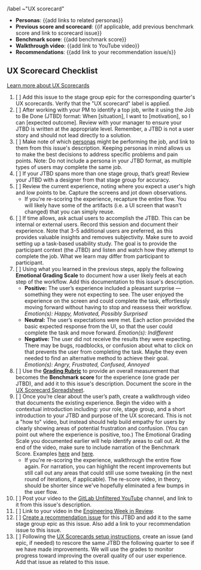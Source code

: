 <!--
 
Title should be: UX Scorecard - {{Stage Group}} FY{{YY}}-Q{{quarter number}} - {{Title or Description of the Evaluated Workflow / JTBD}}
(e.g. “UX Scorecard - Create:Source Code FY21-Q1 - Obtaining screenshots from testing artifacts)

If this UX Scorecard is related to an OKR, append ~OKR to the /label quick action below to automatically add the 'OKR' label.

-->

/label ~"UX scorecard" 

- **Personas**: {{add links to related personas}}
- **Previous score and scorecard**: {{if applicable, add previous benchmark score and link to scorecard issue}}
- **Benchmark score**: {{add benchmark score}}
- **Walkthrough video**: {{add link to YouTube video}}
- **Recommendations**: {{add link to your recommendation issue/s}}

## UX Scorecard Checklist

[Learn more about UX Scorecards](https://about.gitlab.com/handbook/engineering/ux/ux-scorecards/)

1. [ ] Add this issue to the stage group epic for the corresponding quarter's UX scorecards. Verify that the "UX scorecard" label is applied.
1. [ ] After working with your PM to identify a top job, write it using the Job to Be Done (JTBD) format: When [situation], I want to [motivation], so I can [expected outcome]. Review with your manager to ensure your JTBD is written at the appropriate level. Remember, a JTBD is not a user story and should not lead directly to a solution.
1. [ ] Make note of which [personas](https://about.gitlab.com/handbook/marketing/product-marketing/roles-personas/) might be performing the job, and link to them from this issue's description. Keeping personas in mind allows us to make the best decisions to address specific problems and pain points. Note: Do not include a persona in your JTBD format, as multiple types of users may complete the same job.
1. [ ] If your JTBD spans more than one stage group, that’s great! Review your JTBD with a designer from that stage group for accuracy.
1. [ ] Review the current experience, noting where you expect a user's high and low points to be. Capture the screens and jot down observations.
   - If you're re-scoring the experience, recapture the entire flow. You will likely have some of the artifacts (i.e. a UI screen that wasn't changed) that you can simply reuse.
1. [ ] If time allows, ask actual users to accomplish the JTBD. This can be internal or external users. Record this session and document their experience. Note that 3-5 additional users are preferred, as this provides valuable insights and removes subjectivity. Make sure to avoid setting up a task-based usability study. The goal is to provide the participant context (the JTBD) and listen and watch how they attempt to complete the job. What we learn may differ from participant to participant. 
1. [ ] Using what you learned in the previous steps, apply the following **Emotional Grading Scale** to document how a user likely feels at each step of the workflow. Add this documentation to this issue's description.
   - **Positive:** The user’s experience included a pleasant surprise — something they were not expecting to see. The user enjoyed the experience on the screen and could complete the task, effortlessly moving forward without having to stop and reassess their workflow. *Emotion(s): Happy, Motivated, Possibly Surprised*
   - **Neutral:** The user’s expectations were met. Each action provided the basic expected response from the UI, so that the user could complete the task and move forward. *Emotion(s): Indifferent*
   - **Negative:** The user did not receive the results they were expecting. There may be bugs, roadblocks, or confusion about what to click on that prevents the user from completing the task. Maybe they even needed to find an alternative method to achieve their goal. *Emotion(s): Angry, Frustrated, Confused, Annoyed*
1. [ ] Use the [**Grading Rubric**](https://about.gitlab.com/handbook/engineering/ux/ux-scorecards/#grading-rubric) to provide an overall measurement that becomes the **Benchmark score** for the experience (one grade per JTBD), and add it to this issue's description. Document the score in the [UX Scorecard Spreadsheet](https://docs.google.com/spreadsheets/d/1iw5oj12QdLHOADV8P6ICE3P1U32eKMstpkIR4sPJRTo/edit#gid=0).
1. [ ] Once you’re clear about the user’s path, create a walkthrough video that documents the existing experience. Begin the video with a contextual introduction including: your role, stage group, and a short introduction to your JTBD and purpose of the UX scorecard. This is not a "how to" video, but instead should help build empathy for users by clearly showing areas of potential frustration and confusion. (You can point out where the experience is positive, too.) The Emotional Grading Scale you documented earlier will help identify areas to call out. At the end of the video, make sure to include narration of the Benchmark Score. Examples [here](https://www.youtube.com/watch?v=wCnpEGhS8uk&feature=youtu.be) and [here](https://www.youtube.com/watch?v=MkTOwTxsoL8).
   - If you're re-scoring the experience, walkthrough the entire flow again. For narration, you can highlight the recent improvements but still call out any areas that could still use some tweaking (in the next round of iterations, if applicable). The re-score video, in theory, should be shorter since we've hopefully eliminated a few bumps in the user flow.
1. [ ] Post your video to the [GitLab Unfiltered YouTube](https://www.youtube.com/channel/UCMtZ0sc1HHNtGGWZFDRTh5A) channel, and link to it from this issue's description.
1. [ ] Link to your video in the [Engineering Week in Review](https://docs.google.com/document/d/1EkfzI85aqw8chYDBf2GLRvjKEa3s0FWHMI3u0DIr-xg/edit).
1. [ ] [Create a recommendation issue](https://gitlab.com/gitlab-org/gitlab-design/issues/new?issuable_template=UX%20Scorecard%20Part%202) for this JTBD and add it to the same stage group epic as this issue. Also add a link to your recommendation issue to this issue.
1. [ ] Following the [UX Scorecards setup instructions](https://about.gitlab.com/handbook/engineering/ux/ux-scorecards/#setup), create an issue (and epic, if needed) to rescore the same JTBD the following quarter to see if we have made improvements. We will use the grades to monitor progress toward improving the overall quality of our user experience. Add that issue as related to this issue.
